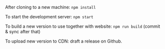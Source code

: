 After cloning to a new machine:
`npm install`

To start the development server:
`npm start`

To build a new version to use together with website:
`npm run build`
(commit & sync after that)

To upload new version to CDN:
draft a release on Github.
